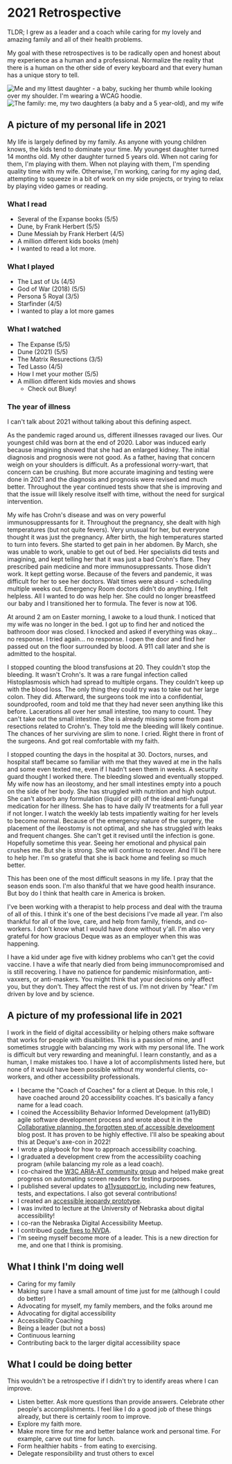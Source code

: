 # 2021 Retrospective

TLDR; I grew as a leader and a coach while caring for my lovely and amazing family and all of their health problems.

My goal with these retrospectives is to be radically open and honest about my experience as a human and a professional. Normalize the reality that there is a human on the other side of every keyboard and that every human has a unique story to tell.

![Me and my littest daughter - a baby, sucking her thumb while looking over my shoulder. I'm wearing a WCAG hoodie.](fairchild-3.jpg?raw=true)
![The family: me, my two daughters (a baby and a 5 year-old), and my wife](fairchild-4.jpg?raw=true)

## A picture of my personal life in 2021

My life is largely defined by my family. As anyone with young children knows, the kids tend to dominate your time. My youngest daughter turned 14 months old. My other daughter turned 5 years old. When not caring for them, I'm playing with them. When not playing with them, I'm spending quality time with my wife. Otherwise, I'm working, caring for my aging dad, attempting to squeeze in a bit of work on my side projects, or trying to relax by playing video games or reading. 

### What I read

- Several of the Expanse books (5/5)
- Dune, by Frank Herbert (5/5)
- Dune Messiah by Frank Herbert (4/5)
- A million different kids books (meh)
- I wanted to read a lot more.

### What I played

- The Last of Us (4/5)
- God of War (2018) (5/5)
- Persona 5 Royal (3/5)
- Starfinder (4/5)
- I wanted to play a lot more games

### What I watched

- The Expanse (5/5)
- Dune (2021) (5/5)
- The Matrix Resurections (3/5)
- Ted Lasso (4/5)
- How I met your mother (5/5)
- A million different kids movies and shows
  - Check out Bluey!

### The year of illness
I can't talk about 2021 without talking about this defining aspect.

As the pandemic raged around us, different illnesses ravaged our lives. Our youngest child was born at the end of 2020. Labor was induced early because imagining showed that she had an enlarged kidney. The initial diagnosis and prognosis were not good. As a father, having that concern weigh on your shoulders is difficult. As a professional worry-wart, that concern can be crushing. But more accurate imagining and testing were done in 2021 and the diagnosis and prognosis were revised and much better. Throughout the year continued tests show that she is improving and that the issue will likely resolve itself with time, without the need for surgical intervention.

My wife has Crohn's disease and was on very powerful immunosuppressants for it. Throughout the pregnancy, she dealt with high temperatures (but not quite fevers). Very unusual for her, but everyone thought it was just the pregnancy. After birth, the high temperatures started to turn into fevers. She started to get pain in her abdomen. By March, she was unable to work, unable to get out of bed. Her specialists did tests and imagining, and kept telling her that it was just a bad Crohn's flare. They prescribed pain medicine and more immunosuppressants. Those didn't work. It kept getting worse. Because of the fevers and pandemic, it was difficult for her to see her doctors. Wait times were absurd - scheduling multiple weeks out. Emergency Room doctors didn't do anything. I felt helpless. All I wanted to do was help her. She could no longer breastfeed our baby and I transitioned her to formula. The fever is now at 106.

At around 2 am on Easter morning, I awoke to a loud thunk. I noticed that my wife was no longer in the bed. I got up to find her and noticed the bathroom door was closed. I knocked and asked if everything was okay… no response. I tried again… no response. I open the door and find her passed out on the floor surrounded by blood. A 911 call later and she is admitted to the hospital. 

I stopped counting the blood transfusions at 20. They couldn't stop the bleeding. It wasn't Crohn's. It was a rare fungal infection called Histoplasmosis which had spread to multiple organs. They couldn't keep up with the blood loss. The only thing they could try was to take out her large colon. They did. Afterward, the surgeons took me into a confidential, soundproofed, room and told me that they had never seen anything like this before. Lacerations all over her small intestine, too many to count. They can't take out the small intestine. She is already missing some from past resections related to Crohn's. They told me the bleeding will likely continue. The chances of her surviving are slim to none. I cried. Right there in front of the surgeons. And got real comfortable with my faith.

I stopped counting the days in the hospital at 30. Doctors, nurses, and hospital staff became so familiar with me that they waved at me in the halls and some even texted me, even if I hadn't seen them in weeks. A security guard thought I worked there. The bleeding slowed and eventually stopped. My wife now has an ileostomy, and her small intestines empty into a pouch on the side of her body. She has struggled with nutrition and high output. She can't absorb any formulation (liquid or pill) of the ideal anti-fungal medication for her illness. She has to have daily IV treatments for a full year if not longer. I watch the weekly lab tests impatiently waiting for her levels to become normal. Because of the emergency nature of the surgery, the placement of the ileostomy is not optimal, and she has struggled with leaks and frequent changes. She can't get it revised until the infection is gone. Hopefully sometime this year. Seeing her emotional and physical pain crushes me. But she is strong. She will continue to recover. And I'll be here to help her. I'm so grateful that she is back home and feeling so much better.

This has been one of the most difficult seasons in my life. I pray that the season ends soon. I'm also thankful that we have good health insurance. But boy do I think that health care in America is broken.

I've been working with a therapist to help process and deal with the trauma of all of this. I think it's one of the best decisions I've made all year. I'm also thankful for all of the love, care, and help from family, friends, and co-workers. I don't know what I would have done without y'all. I'm also very grateful for how gracious Deque was as an employer when this was happening.

I have a kid under age five with kidney problems who can't get the covid vaccine. I have a wife that nearly died from being immunocompromised and is still recovering. I have no patience for pandemic misinformation, anti-vaxxers, or anti-maskers. You might think that your decisions only affect you, but they don't. They affect the rest of us.  I'm not driven by "fear." I'm driven by love and by science.

## A picture of my professional life in 2021

I work in the field of digital accessibility or helping others make software that works for people with disabilities. This is a passion of mine, and I sometimes struggle with balancing my work with my personal life. The work is difficult but very rewarding and meaningful. I learn constantly, and as a human, I make mistakes too. I have a lot of accomplishments listed here, but none of it would have been possible without my wonderful clients, co-workers, and other accessibility professionals.

- I became the "Coach of Coaches" for a client at Deque. In this role, I have coached around 20 accessibility coaches. It's basically a fancy name for a lead coach.
- I coined the Accessibility Behavior Informed Development (a11yBID) agile software development process and wrote about it in the [Collaborative planning, the forgotten step of accessible development](https://www.deque.com/blog/collaborative-planning-the-forgotten-step-of-accessible-development/) blog post. It has proven to be highly effective. I'll also be speaking about this at Deque's axe-con in 2022!
- I wrote a playbook for how to approach accessibility coaching.
- I graduated a development crew from the accessibility coaching program (while balancing my role as a lead coach).
- I co-chaired the [W3C ARIA-AT community group](https://aria-at.w3.org/) and helped make great progress on automating screen readers for testing purposes.
- I published several updates to [a11ysupport.io](http://a11ysupport.io), including new features, tests, and expectations. I also got several contributions!
- I created an [accessible jeopardy prototype](https://codepen.io/mfairchild365/pen/XWjLEve).
- I was invited to lecture at the University of Nebraska about digital accessibility!
- I co-ran the Nebraska Digital Accessibility Meetup.
- I contribued [code fixes to NVDA](https://github.com/nvaccess/nvda/pulls?q=+is%3Apr+author%3Amfairchild365+).
- I'm seeing myself become more of a leader. This is a new direction for me, and one that I think is promising. 

## What I think I'm doing well

- Caring for my family
- Making sure I have a small amount of time just for me (although I could do better)
- Advocating for myself, my family members, and the folks around me
- Advocating for digital accessibility
- Accessibility Coaching
- Being a leader (but not a boss)
- Continuous learning
- Contributing back to the larger digital accessibility space

## What I could be doing better

This wouldn't be a retrospective if I didn't try to identify areas where I can improve.

- Listen better. Ask more questions than provide answers. Celebrate other people's accomplishments. I feel like I do a good job of these things already, but there is certainly room to improve.
- Explore my faith more.
- Make more time for me and better balance work and personal time. For example, carve out time for lunch.
- Form healthier habits - from eating to exercising.
- Delegate responsibility and trust others to excel

